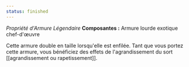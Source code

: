 ```yaml
---
status: finished
---
```

_Propriété d'Armure Légendaire_
__Composantes :__ Armure lourde exotique chef-d'œuvre

Cette armure double en taille lorsqu'elle est enfilée. Tant que vous portez cette armure, vous bénéficiez des effets de l'agrandissement du sort [[agrandissement ou rapetissement]].